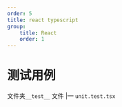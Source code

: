 ```yaml
---
order: 5
title: react typescript
group:
    title: React
    order: 1
---
```


# 测试用例
文件夹`__test__`
文件  |— `unit.test.tsx`

